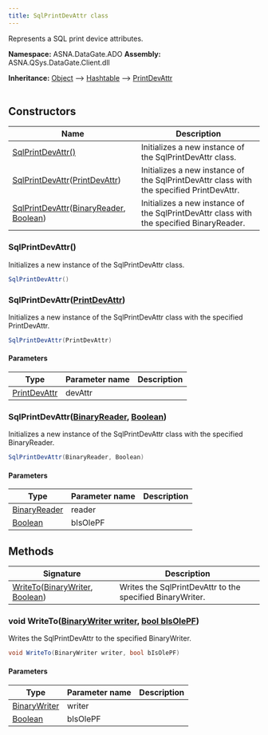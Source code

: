 ```yaml
---
title: SqlPrintDevAttr class
---
```


Represents a SQL print device attributes.

**Namespace:** ASNA.DataGate.ADO
**Assembly:** ASNA.QSys.DataGate.Client.dll

**Inheritance:** [Object](https://docs.microsoft.com/en-us/dotnet/api/system.object) --> [Hashtable](https://learn.microsoft.com/en-us/dotnet/api/system.collections.hashtable?view=net-8.0) --> [PrintDevAttr](/reference/datagate/datagate-providers/print-dev-attr.html)
<br>
<br>

## Constructors

| Name | Description |
| --- | --- |
| [SqlPrintDevAttr()](#sqlprintdevattr-) | Initializes a new instance of the SqlPrintDevAttr class.
| [SqlPrintDevAttr](#sqlprintdevattr-printdevattr-)([PrintDevAttr](/reference/datagate/datagate-providers/print-dev-attr.html)) | Initializes a new instance of the SqlPrintDevAttr class with the specified PrintDevAttr.
| [SqlPrintDevAttr](#sqlprintdevattr-binaryreader-boolean-)([BinaryReader](https://learn.microsoft.com/en-us/dotnet/api/system.io.binaryreader?view=net-8.0), [Boolean](https://docs.microsoft.com/en-us/dotnet/api/system.boolean)) | Initializes a new instance of the SqlPrintDevAttr class with the specified BinaryReader.

### SqlPrintDevAttr()

Initializes a new instance of the SqlPrintDevAttr class.

```cs
SqlPrintDevAttr()
```

### SqlPrintDevAttr([PrintDevAttr](/reference/datagate/datagate-providers/print-dev-attr.html))

Initializes a new instance of the SqlPrintDevAttr class with the specified PrintDevAttr.

```cs
SqlPrintDevAttr(PrintDevAttr)
```

#### Parameters

| Type | Parameter name | Description
| --- | --- | ---
| [PrintDevAttr](/reference/datagate/datagate-providers/print-dev-attr.html) | devAttr | 

### SqlPrintDevAttr([BinaryReader](https://learn.microsoft.com/en-us/dotnet/api/system.io.binaryreader?view=net-8.0), [Boolean](https://docs.microsoft.com/en-us/dotnet/api/system.boolean))

Initializes a new instance of the SqlPrintDevAttr class with the specified BinaryReader.

```cs
SqlPrintDevAttr(BinaryReader, Boolean)
```

#### Parameters

| Type | Parameter name | Description
| --- | --- | ---
| [BinaryReader](https://learn.microsoft.com/en-us/dotnet/api/system.io.binaryreader?view=net-8.0) | reader | 
| [Boolean](https://docs.microsoft.com/en-us/dotnet/api/system.boolean) | bIsOlePF | 

## Methods

| Signature | Description |
| --- | --- |
| [WriteTo](#writeto-binarywriter-boolean-)([BinaryWriter](https://learn.microsoft.com/en-us/dotnet/api/system.io.binarywriter?view=net-8.0), [Boolean](https://docs.microsoft.com/en-us/dotnet/api/system.boolean)) | Writes the SqlPrintDevAttr to the specified BinaryWriter.

### void WriteTo([BinaryWriter writer](https://learn.microsoft.com/en-us/dotnet/api/system.io.binarywriter?view=net-8.0), [bool bIsOlePF](https://docs.microsoft.com/en-us/dotnet/api/system.boolean))

Writes the SqlPrintDevAttr to the specified BinaryWriter.

```cs
void WriteTo(BinaryWriter writer, bool bIsOlePF)
```

#### Parameters

| Type | Parameter name | Description
| --- | --- | ---
| [BinaryWriter](https://learn.microsoft.com/en-us/dotnet/api/system.io.binarywriter?view=net-8.0) | writer | 
| [Boolean](https://docs.microsoft.com/en-us/dotnet/api/system.boolean) | bIsOlePF | 
